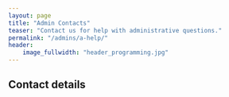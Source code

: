 ```yaml
---
layout: page
title: "Admin Contacts"
teaser: "Contact us for help with administrative questions."
permalink: "/admins/a-help/"
header:
    image_fullwidth: "header_programming.jpg"
---
```


## Contact details
